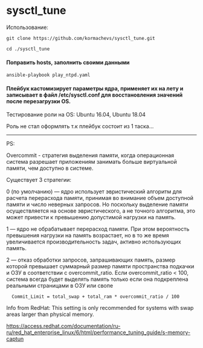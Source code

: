 # sysctl_tune


Использование:

    git clone https://github.com/kormachevs/sysctl_tune.git

    cd ./sysctl_tune

#### Поправить hosts, заполнить своими данными

    ansible-playbook play_ntpd.yaml

#### Плейбук кастомизирует параметры ядра, применяет их на лету и записывает в файл /etc/sysctl.conf для восстановления значений после перезагрузки OS.

Тестирование роли на OS: Ubuntu 16.04, Ubuntu 18.04


Роль не стал оформлять т.к плейбук состоит из 1 таска... 
___
PS: 

Overcommit - стратегия выделения памяти, когда операционная система разрешает приложениям занимать больше виртуальной памяти, чем доступно в системе. 

Существует 3 стратегии: 

 0 (по умолчанию) — ядро использует эвристический алгоритм для расчета перерасхода памяти, принимая во внимание объем доступной памяти и число неверных запросов. Но поскольку выделение памяти осуществляется на основе эвристического, а не точного алгоритма, это может привести к превышению допустимой нагрузки на память.

1 — ядро не обрабатывает перерасход памяти. При этом вероятность превышения нагрузки на память возрастает, но в то же время увеличивается производительность задач, активно использующих память.

2 — отказ обработки запросов, запрашивающих память, размер которой превышает суммарный размер памяти пространства подкачки и ОЗУ в соответствии с overcommit_ratio. Если overcommit_ratio < 100, система всегда будет выделять память только если она подкреплена реальными страницами в ОЗУ или свопе

      Commit_Limit = total_swap + total_ram * overcommit_ratio / 100

Info from RedHat: This setting is only recommended for systems with swap areas larger than physical memory.

https://access.redhat.com/documentation/ru-ru/red_hat_enterprise_linux/6/html/performance_tuning_guide/s-memory-captun

